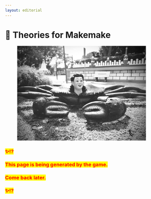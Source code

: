 ```yaml
---
layout: editorial
---
```


# 🦊 Theories for Makemake

<figure><img src="../../../../../../.gitbook/assets/pexels-bt3gl-28641645.jpg" alt="" width="563"><figcaption></figcaption></figure>

### <mark style="color:red;">✨⁉️</mark>&#x20;

### <mark style="color:red;">This page is being generated by the game.</mark>&#x20;

### <mark style="color:red;">Come back later.</mark>

### <mark style="color:red;">✨⁉️</mark>
